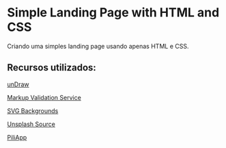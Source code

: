 <h1>Simple Landing Page with HTML and CSS</h1>
 Criando uma simples landing page usando apenas HTML e CSS.


<h2> Recursos utilizados: </h2>

<a href='https://undraw.co/search'>unDraw</a>

<a href='https://validator.w3.org'>Markup Validation Service</a>

<a href='https://www.svgbackgrounds.com'>SVG Backgrounds</a>

<a href='https://source.unsplash.com/random/360x360'>Unsplash Source</a>

<a href='https://www.piliapp.com/symbol/menu/'>PiliApp</a>
